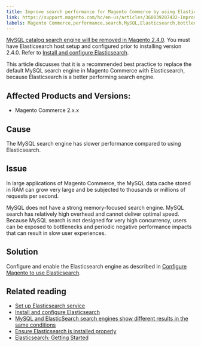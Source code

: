 ```yaml
---
title: Improve search performance for Magento Commerce by using Elasticsearch
link: https://support.magento.com/hc/en-us/articles/360039207432-Improve-search-performance-for-Magento-Commerce-by-using-Elasticsearch
labels: Magento Commerce,performance,search,MySQL,Elasticsearch,bottleneck,memory,best practices,2.x.x
---
```


<p class="warning"><a href="https://support.magento.com/hc/en-us/articles/360043144271-MySQL-catalog-search-engine-will-be-removed-in-all-versions-of-Magento-2-4-0">MySQL catalog search engine will be removed in Magento 2.4.0</a>. You must have Elasticsearch host setup and configured prior to installing version 2.4.0. Refer to <a href="https://devdocs.magento.com/guides/v2.3/config-guide/elasticsearch/es-overview.html">Install and configure Elasticsearch</a>.</p>
<p>This article discusses that it is a recommended best practice to replace the default MySQL search engine in Magento Commerce with Elasticsearch, because Elasticsearch is a better performing search engine.</p>
<h2>Affected Products and Versions:</h2>
<ul>
<li>Magento Commerce 2.x.x</li>
</ul>
<h2>Cause</h2>
<p>The MySQL search engine has slower performance compared to using Elasticsearch.</p>
<h2>Issue</h2>
<p>In large applications of Magento Commerce, the MySQL data cache stored in RAM can grow very large and be subjected to thousands or millions of requests per second.</p>
<p>MySQL does not have a strong memory-focused search engine. MySQL search has relatively high overhead and cannot deliver optimal speed. Because MySQL search is not designed for very high concurrency, users can be exposed to bottlenecks and periodic negative performance impacts that can result in slow user experiences.</p>
<h2>Solution</h2>
<p>Configure and enable the Elasticsearch engine as described in <a href="https://devdocs.magento.com/guides/v2.2/config-guide/elasticsearch/configure-magento.html">Configure Magento to use Elasticsearch</a>.</p>
<h2>Related reading</h2>
<ul>
<li><a href="https://devdocs.magento.com/cloud/project/project-conf-files_services-elastic.html">Set up Elasticsearch service</a></li>
<li><a href="https://devdocs.magento.com/guides/v2.3/config-guide/elasticsearch/es-overview.html">Install and configure Elasticsearch</a></li>
<li><a href="https://support.magento.com/hc/en-us/articles/360025244171">MySQL and ElasticSearch search engines show different results in the same conditions</a></li>
<li><a href="https://support.magento.com/hc/en-us/articles/360034939312">Ensure Elasticsearch is installed properly</a></li>
<li><a href="https://www.elastic.co/webinars/getting-started-elasticsearch">Elasticsearch: Getting Started</a></li>
</ul>